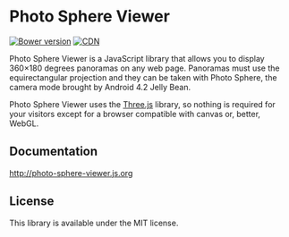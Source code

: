 # Photo Sphere Viewer

[![Bower version](https://img.shields.io/bower/v/Photo-Sphere-Viewer.svg?style=flat-square)](http://photo-sphere-viewer.js.org
)
[![CDN](https://img.shields.io/badge/cdn-jsdelivr-%23EB4C36.svg?style=flat-square)](http://www.jsdelivr.com/projects/photo-sphere-viewer)

Photo Sphere Viewer is a JavaScript library that allows you to display 360×180 degrees panoramas on any web page. Panoramas must use the equirectangular projection and they can be taken with Photo Sphere, the camera mode brought by Android 4.2 Jelly Bean.

Photo Sphere Viewer uses the [Three.js](http://threejs.org) library, so nothing is required for your visitors except for a browser compatible with canvas or, better, WebGL.

## Documentation
http://photo-sphere-viewer.js.org

## License
This library is available under the MIT license.
